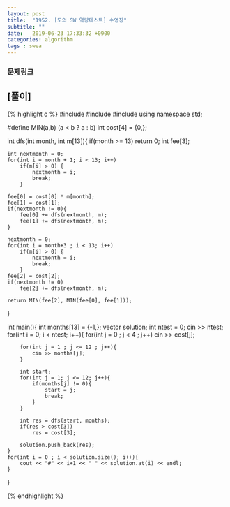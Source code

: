 ```yaml
---
layout: post
title:  "1952. [모의 SW 역량테스트] 수영장"
subtitle: ""
date:   2019-06-23 17:33:32 +0900
categories: algorithm
tags : swea
---
```

### [문제링크]({{"https://swexpertacademy.com/main/code/problem/problemDetail.do?contestProbId=AV5PpFQaAQMDFAUq&categoryId=AV5PpFQaAQMDFAUq&categoryType=CODE"}})


## [풀이]

{% highlight c %}
#include <iostream>
#include <vector>
#include <algorithm>
using namespace std;

#define MIN(a,b) (a < b ? a : b)
int cost[4] = {0,};

int dfs(int month, int m[13]){
	if(month >= 13)
		return 0;
	int fee[3];

	int nextmonth = 0;
	for(int i = month + 1; i < 13; i++)
		if(m[i] > 0) {
			nextmonth = i;
			break;
		}
	
	fee[0] = cost[0] * m[month];
	fee[1] = cost[1];
	if(nextmonth != 0){
		fee[0] += dfs(nextmonth, m);
		fee[1] += dfs(nextmonth, m);
	}
		
	nextmonth = 0;
	for(int i = month+3 ; i < 13; i++)
		if(m[i] > 0) {
			nextmonth = i;
			break;
		}	
	fee[2] = cost[2];
	if(nextmonth != 0)
		fee[2] += dfs(nextmonth, m);
	
	return MIN(fee[2], MIN(fee[0], fee[1]));
}

int main(){
	int months[13] = {-1,};
	vector <int> solution;
	int ntest = 0;
	cin >> ntest;
	for(int i = 0; i < ntest; i++){
		for(int j = 0 ; j < 4 ; j++)
			cin >> cost[j];

		for(int j = 1 ; j <= 12 ; j++){
			cin >> months[j];
		}

		int start;
		for(int j = 1; j <= 12; j++){
			if(months[j] != 0){
				start = j;
				break;
			}
		}

		int res = dfs(start, months);
		if(res > cost[3])
			res = cost[3];

		solution.push_back(res);
	}
	for(int i = 0 ; i < solution.size(); i++){
		cout << "#" << i+1 << " " << solution.at(i) << endl;
	}

}

{% endhighlight %}